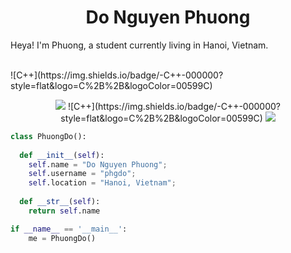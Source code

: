 <h1 align="center">
  <b>Do Nguyen Phuong</b>
</h1>

Heya! I'm Phuong, a student currently living in Hanoi, Vietnam.

<br>
![C++](https://img.shields.io/badge/-C++-000000?style=flat&logo=C%2B%2B&logoColor=00599C)
<p>
<div align="center">
  <img src="https://img.shields.io/badge/flask-v1.1.1-blue">
  ![C++](https://img.shields.io/badge/-C++-000000?style=flat&logo=C%2B%2B&logoColor=00599C)
  <img src="https://img.shields.io/badge/-Python-98b982?style=for-the-badge&logo=python&logoColor=98b982&labelColor=282828">
  
</div>
</p>

```python
class PhuongDo():
    
  def __init__(self):
    self.name = "Do Nguyen Phuong";
    self.username = "phgdo";
    self.location = "Hanoi, Vietnam";
  
  def __str__(self):
    return self.name

if __name__ == '__main__':
    me = PhuongDo()
```


